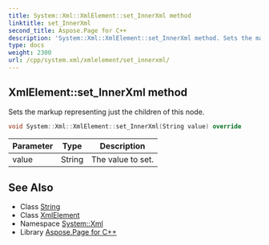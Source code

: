 ```yaml
---
title: System::Xml::XmlElement::set_InnerXml method
linktitle: set_InnerXml
second_title: Aspose.Page for C++
description: 'System::Xml::XmlElement::set_InnerXml method. Sets the markup representing just the children of this node in C++.'
type: docs
weight: 2300
url: /cpp/system.xml/xmlelement/set_innerxml/
---
```

## XmlElement::set_InnerXml method


Sets the markup representing just the children of this node.

```cpp
void System::Xml::XmlElement::set_InnerXml(String value) override
```


| Parameter | Type | Description |
| --- | --- | --- |
| value | String | The value to set. |

## See Also

* Class [String](../../../system/string/)
* Class [XmlElement](../)
* Namespace [System::Xml](../../)
* Library [Aspose.Page for C++](../../../)
